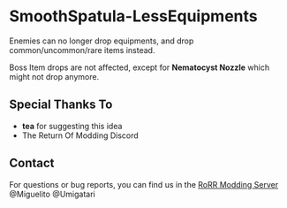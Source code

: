 # SmoothSpatula-LessEquipments
Enemies can no longer drop equipments, and drop common/uncommon/rare items instead. 

Boss Item drops are not affected, except for **Nematocyst Nozzle** which might not drop anymore. 

## Special Thanks To
* **tea** for suggesting this idea
* The Return Of Modding Discord


## Contact
For questions or bug reports, you can find us in the [RoRR Modding Server](https://discord.gg/VjS57cszMq) @Miguelito @Umigatari
